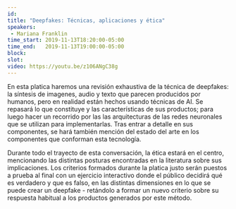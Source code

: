 ```yaml
---
id: 
title: "Deepfakes: Técnicas, aplicaciones y ética"
speakers:
 - Mariana Franklin
time_start: 2019-11-13T18:20:00-05:00
time_end:   2019-11-13T19:00:00-05:00
block: 
slot: 
video: https://youtu.be/z106ANgC38g
---
```


En esta platica haremos una revisión exhaustiva de la técnica de deepfakes: la síntesis de imagenes, audio y texto que parecen producidos por humanos, pero en realidad están hechos usando técnicas de AI. Se repasará lo que constituye y las características de sus productos; para luego hacer un recorrido por las las arquitecturas de las redes neuronales que se utilizan para implementarlas. Tras entrar a detalle en sus componentes, se hará también mención del estado del arte en los componentes que conforman esta tecnología.

Durante todo el trayecto de esta conversación, la ética estará en el centro, mencionando las distintas posturas encontradas en la literatura sobre sus implicaciones. Los criterios formados durante la platica justo serán puestos a prueba al final con un ejercicio interactivo donde el público decidirá qué es verdadero y que es falso, en las distintas dimensiones en lo que se puede crear un deepfake - retándolo a formar un nuevo criterio sobre su respuesta habitual a los productos generados por este método.